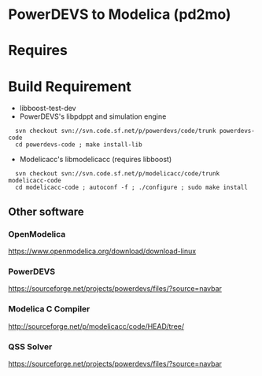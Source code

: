 PowerDEVS to Modelica (pd2mo)
=============================

Requires
========

Build Requirement
=================
 * libboost-test-dev
 * PowerDEVS's libpdppt and simulation engine
~~~
  svn checkout svn://svn.code.sf.net/p/powerdevs/code/trunk powerdevs-code
  cd powerdevs-code ; make install-lib
~~~

 * Modelicacc's libmodelicacc (requires libboost)
~~~
  svn checkout svn://svn.code.sf.net/p/modelicacc/code/trunk modelicacc-code
  cd modelicacc-code ; autoconf -f ; ./configure ; sudo make install
~~~
  
## Other software ##

### OpenModelica ###
https://www.openmodelica.org/download/download-linux

### PowerDEVS ###
https://sourceforge.net/projects/powerdevs/files/?source=navbar

### Modelica C Compiler ###
http://sourceforge.net/p/modelicacc/code/HEAD/tree/

### QSS Solver ###
https://sourceforge.net/projects/powerdevs/files/?source=navbar

